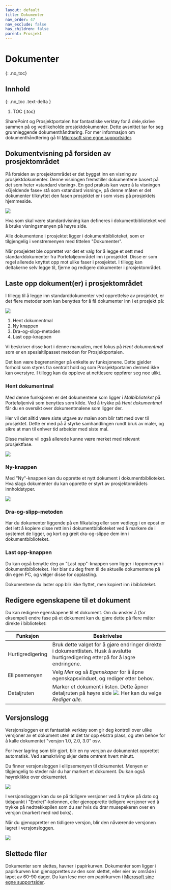 ```yaml
---
layout: default
title: Dokumenter
nav_order: 47
nav_exclude: false
has_children: false
parent: Prosjekt
---
```


# Dokumenter
{: .no_toc}

## Innhold
{: .no_toc .text-delta }

1. TOC
{:toc}

SharePoint og Prosjektportalen har fantastiske verktøy for å dele,skrive sammen på og vedlikeholde prosjektdokumenter. Dette avsnittet tar for seg grunnleggende dokumenthåndtering. For mer informasjon om dokumenthåndtering gå til [Microsoft sine egne supportsider](https://support.office.com/nb-no/article/Hva-er-et-dokumentbibliotek-3b5976dd-65cf-4c9e-bf5a-713c10ca2872?ui=nb-NO&rs=nb-NO&ad=NO).

## Dokumentvisning på forsiden av prosjektområdet

På forsiden av prosjektområdet er det bygget inn en visning av prosjektdokumenter. Denne visningen fremstiller dokumentene basert på det som heter «standard visning». En god praksis
kan være å la visningen «Gjeldende fase» stå som «standard visning», på denne måten er det dokumenter tilknyttet den fasen prosjektet er i som vises på prosjektets hjemmeside.

![](./media/image62.png)

Hva som skal være standardvisning kan defineres i dokumentbiblioteket ved å bruke visningsmenyen på høyre side.

Alle dokumentene i prosjektet ligger i dokumentbiblioteket, som er tilgjengelig i venstremenyen med tittelen "Dokumenter".

Når prosjektet ble opprettet var det et valg for å legge et sett med standarddokumenter fra Porteføljeområdet inn i prosjektet. Disse er som regel allerede knyttet opp mot ulike faser i prosjektet. I tillegg kan deltakerne selv legge til, fjerne og redigere dokumenter i prosjektområdet.

## Laste opp dokument(er) i prosjektområdet

I tillegg til å legge inn standarddokumenter ved opprettelse av
prosjektet, er det flere metoder som kan benyttes for å få dokumenter inn i et prosjekt på:

![](./media/image63.png)

1.  Hent dokumentmal
2.  Ny knappen
3.  Dra-og-slipp-metoden
4.  Last opp-knappen

Vi beskriver disse kort i denne manualen, med fokus på *Hent
dokumentmal* som er en spesialtilpasset metoden for Prosjektportalen.

Det kan være begrensninger på enkelte av funksjonene. Dette gjelder forhold som styres fra sentralt hold og som Prosjektportalen dermed ikke kan overstyre. I tillegg kan du oppleve at nettlesere oppfører seg noe ulikt.

### Hent dokumentmal

Med denne funksjonen er det dokumentene som ligger i *Malbiblioteket* på Porteføljenivå som benyttes som kilde. Ved å trykke på *Hent dokumentmal* får du en oversikt over dokumentmalene som ligger der.

Her vil det alltid være siste utgave av malen som blir tatt med over til prosjektet. Dette er med på å styrke samhandlingen rundt bruk av maler, og sikre at man til enhver tid arbeider med siste mal.

Disse malene vil også allerede kunne være merket med relevant
prosjektfase.

![](./media/image64.png)

### Ny-knappen

Med "Ny"-knappen kan du opprette et nytt dokument i dokumentbiblioteket.
Hva slags dokumenter du kan opprette er styrt av prosjektområdets
innholdstyper.

![](./media/image65.png)

### Dra-og-slipp-metoden

Har du dokumenter liggende på en filkatalog eller som vedlegg i en epost er det lett å kopiere disse rett inn i dokumentbiblioteket ved å markere de i systemet de ligger, og kort og greit dra-og-slippe dem inn i dokumentbiblioteket. 

### Last opp-knappen

Du kan også benytte deg av "Last opp"-knappen som ligger i toppmenyen i dokumentbiblioteket. Her blar du deg frem til de aktuelle dokumentene på din egen PC, og velger disse for opplasting.

Dokumentene du laster opp blir ikke flyttet, men kopiert inn i
biblioteket.

## Redigere egenskapene til et dokument

Du kan redigere egenskapene til et dokument. Om du ønsker å (for
eksempel) endre fase på et dokument kan du gjøre dette på flere måter direkte i biblioteket:

| Funksjon         | Beskrivelse                                                                                                                        |
| ---------------- | ---------------------------------------------------------------------------------------------------------------------------------- |
| Hurtigredigering | Bruk dette valget for å gjøre endringer direkte i dokumentlisten. Husk å avslutte hurtigredigering etterpå for å lagre endringene. |
| Ellipsemenyen    | Velg *Mer* og så *Egenskaper* for å åpne egenskapsvinduet, og rediger etter behov.                                                 |
| Detaljruten      | Marker et dokument i listen. Dette åpner detaljruten på høyre side ![](./media/image66.png). Her kan du velge *Rediger alle.*      |

## Versjonslogg

Versjonsloggen er et fantastisk verktøy som gir deg kontroll over ulike versjoner av et dokument uten at det tar opp ekstra plass, og uten behov for å kalle dokumentet "versjon 1.0, 2.0,
3.0" osv.

For hver lagring som blir gjort, blir en ny versjon av dokumentet
opprettet automatisk. Ved samskriving skjer dette omtrent hvert minutt.

Du finner versjonsloggen i ellipsemenyen til dokumentet. Menyen er tilgjengelig to steder når du har markert et dokument. Du kan også høyreklikke over dokumentet.

![](./media/image67.png)

I versjonsloggen kan du se på tidligere versjoner ved å trykke på dato og tidspunkt i "Endret"-kolonnen, eller gjenopprette tidligere versjoner ved å trykke på nedtrekkspilen som du ser hvis du drar musepekeren over en versjon (markert med rød boks).

Når du gjenoppretter en tidligere versjon, blir den nåværende versjonen lagret i versjonsloggen.

![](./media/image68.png)

## Slettede filer 

Dokumenter som slettes, havner i papirkurven. Dokumenter som ligger i papirkurven kan gjenopprettes av den som slettet, eller eier av område i løpet av 60-90 dager. Du kan lese mer om papirkurven i [Microsoft sine egne supportsider](https://support.office.com/nb-no/article/Gjenopprette-elementer-i-papirkurven-p%C3%A5-et-SharePoint-omr%C3%A5de-6df466b6-55f2-4898-8d6e-c0dff851a0be?omkt=nb-NO&ui=nb-NO&rs=nb-NO&ad=NO).
